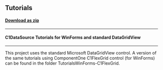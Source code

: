 ## Tutorials
#### [Download as zip](https://minhaskamal.github.io/DownGit/#/home?url=https://github.com/GrapeCity/ComponentOne-WinForms-Samples/tree/master/NetFramework\DataSource\VB\TutorialsWinForms-C1FlexGrid)
____
#### C1DataSource Tutorials for WinForms and standard DataGridView
____
This project uses the standard Microsoft DataGridView control. A version of the same tutorials using ComponentOne C1FlexGrid control (for WinForms) can be found in the folder TutorialsWinForms-C1FlexGrid. 